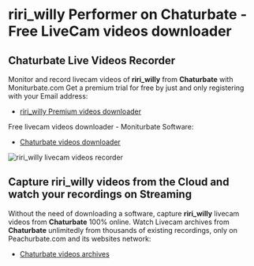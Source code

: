# riri_willy Performer on Chaturbate - Free LiveCam videos downloader

## Chaturbate Live Videos Recorder

Monitor and record livecam videos of **riri_willy** from **Chaturbate** with Moniturbate.com
Get a premium trial for free by just and only registering with your Email address:
* [riri_willy Premium videos downloader](https://moniturbate.com/request-demo-licence-key.html)

Free livecam videos downloader - Moniturbate Software:
* [Chaturbate videos downloader](https://moniturbate.com/moniturbate-download-software.html)

![riri_willy livecam videos recorder](https://peachurnet.com/templates/moniturbate-software.png)


## Capture riri_willy videos from the Cloud and watch your recordings on Streaming

Without the need of downloading a software, capture **riri_willy** livecam videos from **Chaturbate** 100% online.
Watch Livecam archives from **Chaturbate** unlimitedly from thousands of existing recordings, only on Peachurbate.com and its websites network:
* [Chaturbate videos archives](https://peachurnet.com/)